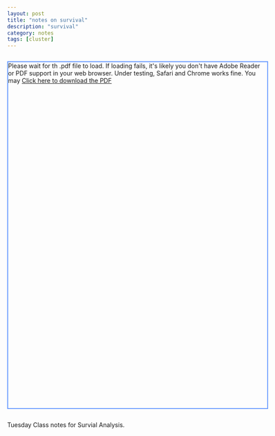```yaml
---
layout: post
title: "notes on survival"
description: "survival"
category: notes
tags: [cluster]
---
```

<link href="/css/examples.css" rel="stylesheet" type="text/css" />

<style type="text/css">
<!--

#pdf {
	width: 600px;
	height: 800px;
	margin: 2em auto;
	border: 2px solid #6699FF;
}

#pdf p {
   padding: 1em;
}

#pdf object {
   display: block;
   border: solid 1px #666;
}

-->
</style>

<script type="text/javascript" src="/media/js/pdfobject.js"></script>

<script type='text/javascript'>

 window.onload = function (){


	var success = new PDFObject({ url: "/documents/Lecture 4 notes.pdf" }).embed("pdf");
	
};


</script>

<div id="pdf">Please wait for th .pdf file to load. If loading fails, it's likely you don't have Adobe Reader or PDF support in your web browser. Under testing, Safari and Chrome works fine. You may <a href="documents/Lecture 4 notes.pdf.pdf">Click here to download the PDF</a></div>

Tuesday Class notes for Survial Analysis.

